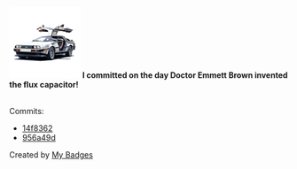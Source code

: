 <img src="https://github.com/my-badges/my-badges/blob/master/badges/delorean/delorean.png?raw=true" alt="I committed on the day Doctor Emmett Brown invented the flux capacitor!" title="I committed on the day Doctor Emmett Brown invented the flux capacitor!" width="128">
<strong>I committed on the day Doctor Emmett Brown invented the flux capacitor!</strong>
<br><br>

Commits:

- <a href="https://github.com/Abirdcfly/Abirdcfly/commit/14f836224344d88757af242d00b0638f7b924305">14f8362</a>
- <a href="https://github.com/Abirdcfly/Abirdcfly/commit/956a49d5fab72bc6bbcbb8d82d341548ab0a3146">956a49d</a>


Created by <a href="https://github.com/my-badges/my-badges">My Badges</a>